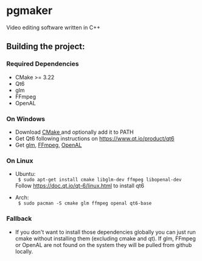 # pgmaker
Video editing software written in C++

## Building the project:
### Required Dependencies
- CMake >= 3.22
- Qt6
- glm
- FFmpeg
- OpenAL
### On Windows
- Download [CMake ](https://cmake.org/download/)and optionally add it to PATH
- Get Qt6 following instructions on https://www.qt.io/product/qt6
- Get [glm](https://github.com/g-truc/glm), [FFmpeg](https://www.ffmpeg.org/download.html), [OpenAL](https://www.openal.org/downloads/)
### On Linux
- Ubuntu:  
``` $ sudo apt-get install cmake libglm-dev ffmpeg libopenal-dev```  
Follow https://doc.qt.io/qt-6/linux.html to install qt6

- Arch:  
``` $ sudo pacman -S cmake glm ffmpeg openal qt6-base```
### Fallback
- If you don't want to install those dependencies globally you can just run cmake without installing them (excluding cmake and qt). If glm, FFmpeg or OpenAL are not found on the system they will be pulled from github locally.